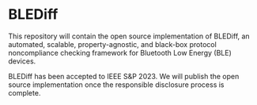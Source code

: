 # BLEDiff

This repository will contain the open source implementation of BLEDiff, an automated, scalable, property-agnostic, and black-box protocol noncompliance checking framework for Bluetooth Low Energy (BLE) devices.

BLEDiff has been accepted to IEEE S&P 2023. We will publish the open source implementation once the responsible disclosure process is complete.

